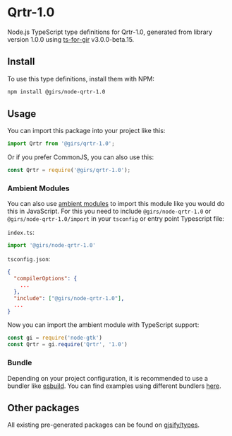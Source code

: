 
# Qrtr-1.0

Node.js TypeScript type definitions for Qrtr-1.0, generated from library version 1.0.0 using [ts-for-gir](https://github.com/gjsify/ts-for-gir) v3.0.0-beta.15.

## Install

To use this type definitions, install them with NPM:
```bash
npm install @girs/node-qrtr-1.0
```

## Usage

You can import this package into your project like this:
```ts
import Qrtr from '@girs/qrtr-1.0';
```

Or if you prefer CommonJS, you can also use this:
```ts
const Qrtr = require('@girs/qrtr-1.0');
```

### Ambient Modules

You can also use [ambient modules](https://github.com/gjsify/ts-for-gir/tree/main/packages/cli#ambient-modules) to import this module like you would do this in JavaScript.
For this you need to include `@girs/node-qrtr-1.0` or `@girs/node-qrtr-1.0/import` in your `tsconfig` or entry point Typescript file:

`index.ts`:
```ts
import '@girs/node-qrtr-1.0'
```

`tsconfig.json`:
```json
{
  "compilerOptions": {
    ...
  },
  "include": ["@girs/node-qrtr-1.0"],
  ...
}
```

Now you can import the ambient module with TypeScript support: 

```ts
const gi = require('node-gtk')
const Qrtr = gi.require('Qrtr', '1.0')
```



### Bundle

Depending on your project configuration, it is recommended to use a bundler like [esbuild](https://esbuild.github.io/). You can find examples using different bundlers [here](https://github.com/gjsify/ts-for-gir/tree/main/examples).

## Other packages

All existing pre-generated packages can be found on [gjsify/types](https://github.com/gjsify/types).

